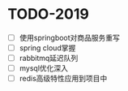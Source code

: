 # TODO-2019
- [ ] 使用springboot对商品服务重写
- [ ] spring cloud掌握
- [ ] rabbitmq延迟队列
- [ ] mysql优化深入
- [ ] redis高级特性应用到项目中